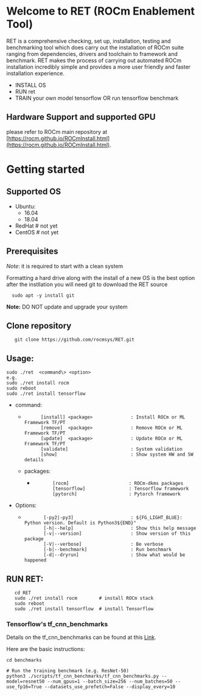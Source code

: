 # Welcome to RET (ROCm Enablement Tool)

RET is a comprehensive checking, set up, installation, testing and benchmarking tool which does carry out the installation of ROCm suite ranging from dependencies, drivers and toolchain to framework and benchmark. 
RET makes the process of carrying out automated ROCm installation incredibly simple and provides a more user friendly and faster installation experience. 

* INSTALL OS
* RUN ret
* TRAIN your own model tensorflow OR run tensorflow benchmark

## Hardware Support and supported GPU
please refer to ROCm main repository
at [https://rocm.github.io/ROCmInstall.html](https://rocm.github.io/ROCmInstall.html).

# Getting started
## Supported OS
  - Ubuntu: 
      - 16.04
      - 18.04
  - RedHat # not yet
  - CentOS # not yet
## Prerequisites
*Note*: it is required to start with a clean system

Formatting a hard drive along with the install of a new OS is the best option
after the instllation you will need git to download the RET source
```
  sudo apt -y install git
```

**Note:** DO NOT update and upgrade your system

## Clone repository
```
   git clone https://github.com/rocmsys/RET.git
```
## Usage: 
```
sudo ./ret  <command\> <option>
e.g.
sudo ./ret install rocm
sudo reboot
sudo ./ret install tensorflow
```
* command:
  *           [install] <package>              : Install ROCm or ML Framework TF/PT
              [remove]  <package>              : Remove ROCm or ML Framework TF/PT
              [update]  <package>              : Update ROCm or ML Framework TF/PT
              [validate]                       : System validation
              [show]                           : Show system HW and SW details

   * packages:
     *            [rocm]                      : ROCm-dkms packages
                  [tensorflow]                : Tensorflow framework
                  [pytorch]                   : Pytorch framework

* Options:
  *            [-py2|-py3]                     : ${FG_LIGHT_BLUE}: Python version. Default is Python3${END}"
               [-h|--help]                     : Show this help message
               [-v|--version]                  : Show version of this package
               [-V|--verbose]                  : Be verbose
               [-b|--benchmark]                : Run benchmark
               [-d|--dryrun]                   : Show what would be happened

## RUN RET:
```
   cd RET
   sudo ./ret install rocm        # install ROCm stack
   sudo reboot
   sudo ./ret install tensorflow  # install Tensorflow
```

### Tensorflow's tf_cnn_benchmarks
Details on the tf_cnn_benchmarks can be found at this [Link](https://github.com/tensorflow/benchmarks/blob/master/scripts/tf_cnn_benchmarks/README.md).  

Here are the basic instructions:
```
cd benchmarks

# Run the training benchmark (e.g. ResNet-50)
python3 ./scripts/tf_cnn_benchmarks/tf_cnn_benchmarks.py --model=resnet50 --num_gpus=1 --batch_size=256 --num_batches=50 --use_fp16=True --datasets_use_prefetch=False --display_every=10

```
